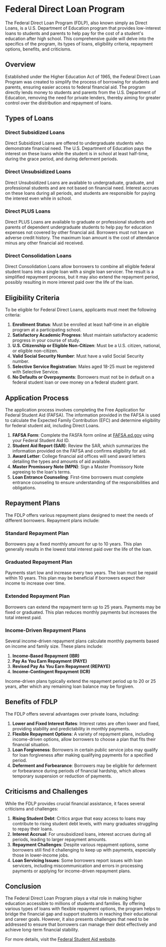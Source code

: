 # Federal Direct Loan Program

The Federal Direct Loan Program (FDLP), also known simply as Direct Loans, is a U.S. Department of Education program that provides low-interest loans to students and parents to help pay for the cost of a student's education after high school. This comprehensive guide will delve into the specifics of the program, its types of loans, eligibility criteria, repayment options, benefits, and criticisms.

## Overview

Established under the Higher Education Act of 1965, the Federal Direct Loan Program was created to simplify the process of borrowing for students and parents, ensuring easier access to federal financial aid. The program directly lends money to students and parents from the U.S. Department of Education, removing the need for private lenders, thereby aiming for greater control over the distribution and repayment of loans.

## Types of Loans

### Direct Subsidized Loans

Direct Subsidized Loans are offered to undergraduate students who demonstrate financial need. The U.S. Department of Education pays the interest on these loans while the student is in school at least half-time, during the grace period, and during deferment periods.

### Direct Unsubsidized Loans

Direct Unsubsidized Loans are available to undergraduate, graduate, and professional students and are not based on financial need. Interest accrues on these loans during all periods, and students are responsible for paying the interest even while in school.

### Direct PLUS Loans

Direct PLUS Loans are available to graduate or professional students and parents of dependent undergraduate students to help pay for education expenses not covered by other financial aid. Borrowers must not have an adverse credit history. The maximum loan amount is the cost of attendance minus any other financial aid received.

### Direct Consolidation Loans

Direct Consolidation Loans allow borrowers to combine all eligible federal student loans into a single loan with a single loan servicer. The result is a simplified repayment process, but it may also extend the repayment period, possibly resulting in more interest paid over the life of the loan.

## Eligibility Criteria

To be eligible for Federal Direct Loans, applicants must meet the following criteria:

1. **Enrollment Status**: Must be enrolled at least half-time in an eligible program at a participating school.
2. **Satisfactory Academic Progress**: Must maintain satisfactory academic progress in your course of study.
3. **U.S. Citizenship or Eligible Non-Citizen**: Must be a U.S. citizen, national, or eligible non-citizen.
4. **Valid Social Security Number**: Must have a valid Social Security number.
5. **Selective Service Registration**: Males aged 18-25 must be registered with Selective Service.
6. **No Defaults or Overpayments**: Borrowers must not be in default on a federal student loan or owe money on a federal student grant.

## Application Process

The application process involves completing the Free Application for Federal Student Aid (FAFSA). The information provided in the FAFSA is used to calculate the Expected Family Contribution (EFC) and determine eligibility for federal student aid, including Direct Loans.

1. **FAFSA Form**: Complete the FASFA form online at [FAFSA.ed.gov](https://studentaid.gov/h/apply-for-aid/fafsa) using your Federal Student Aid ID.
2. **Student Aid Report (SAR)**: Review the SAR, which summarizes the information provided on the FAFSA and confirms eligibility for aid.
3. **Award Letter**: College financial aid offices will send award letters detailing the types and amounts of aid available.
4. **Master Promissory Note (MPN)**: Sign a Master Promissory Note agreeing to the loan's terms.
5. **Loan Entrance Counseling**: First-time borrowers must complete entrance counseling to ensure understanding of the responsibilities and obligations.

## Repayment Plans

The FDLP offers various repayment plans designed to meet the needs of different borrowers. Repayment plans include:

### Standard Repayment Plan

Borrowers pay a fixed monthly amount for up to 10 years. This plan generally results in the lowest total interest paid over the life of the loan.

### Graduated Repayment Plan

Payments start low and increase every two years. The loan must be repaid within 10 years. This plan may be beneficial if borrowers expect their income to increase over time.

### Extended Repayment Plan

Borrowers can extend the repayment term up to 25 years. Payments may be fixed or graduated. This plan reduces monthly payments but increases the total interest paid.

### Income-Driven Repayment Plans

Several income-driven repayment plans calculate monthly payments based on income and family size. These plans include:

1. **Income-Based Repayment (IBR)**
2. **Pay As You Earn Repayment (PAYE)**
3. **Revised Pay As You Earn Repayment (REPAYE)**
4. **Income-Contingent Repayment (ICR)**

Income-driven plans typically extend the repayment period up to 20 or 25 years, after which any remaining loan balance may be forgiven.

## Benefits of FDLP

The FDLP offers several advantages over private loans, including:

1. **Lower and Fixed Interest Rates**: Interest rates are often lower and fixed, providing stability and predictability in monthly payments.
2. **Flexible Repayment Options**: A variety of repayment plans, including income-driven options, allow borrowers to choose a plan that fits their financial situation.
3. **Loan Forgiveness**: Borrowers in certain public service jobs may qualify for loan forgiveness after making qualifying payments for a specified period.
4. **Deferment and Forbearance**: Borrowers may be eligible for deferment or forbearance during periods of financial hardship, which allows temporary suspension or reduction of payments.

## Criticisms and Challenges

While the FDLP provides crucial financial assistance, it faces several criticisms and challenges:

1. **Rising Student Debt**: Critics argue that easy access to loans may contribute to rising student debt levels, with many graduates struggling to repay their loans.
2. **Interest Accrual**: For unsubsidized loans, interest accrues during all periods, leading to larger repayment amounts.
3. **Repayment Challenges**: Despite various repayment options, some borrowers still find it challenging to keep up with payments, especially those in lower-income jobs.
4. **Loan Servicing Issues**: Some borrowers report issues with loan servicers, including miscommunication and errors in processing payments or applying for income-driven repayment plans.

## Conclusion

The Federal Direct Loan Program plays a vital role in making higher education accessible to millions of students and families. By offering various types of loans with flexible repayment options, the program helps to bridge the financial gap and support students in reaching their educational and career goals. However, it also presents challenges that need to be addressed to ensure that borrowers can manage their debt effectively and achieve long-term financial stability.

For more details, visit the [Federal Student Aid website](https://studentaid.gov).
